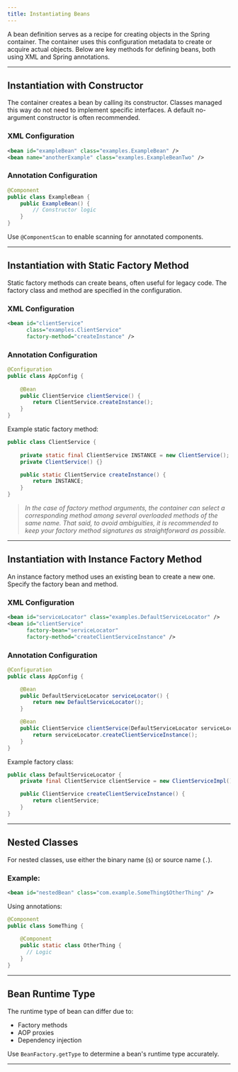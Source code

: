 ```yaml
---
title: Instantiating Beans
---
```


A bean definition serves as a recipe for creating objects in the Spring container. The container uses
this configuration metadata to create or acquire actual objects. Below are key methods for defining
beans, both using XML and Spring annotations.

---

## Instantiation with Constructor
The container creates a bean by calling its constructor. Classes managed this way do not need to
implement specific interfaces. A default no-argument constructor is often recommended.

### XML Configuration
```xml
<bean id="exampleBean" class="examples.ExampleBean" />
<bean name="anotherExample" class="examples.ExampleBeanTwo" />
```

### Annotation Configuration
```java
@Component
public class ExampleBean {
    public ExampleBean() {
        // Constructor logic
    }
}
```
Use `@ComponentScan` to enable scanning for annotated components.

---

## Instantiation with Static Factory Method

Static factory methods can create beans, often useful for legacy code. The factory class and method are
specified in the configuration.

### XML Configuration
```xml
<bean id="clientService"
      class="examples.ClientService"
      factory-method="createInstance" />
```

### Annotation Configuration
```java
@Configuration
public class AppConfig {
  
    @Bean
    public ClientService clientService() {
        return ClientService.createInstance();
    }
}
```

Example static factory method:
```java
public class ClientService {
  
    private static final ClientService INSTANCE = new ClientService();
    private ClientService() {}

    public static ClientService createInstance() {
        return INSTANCE;
    }
}
```

>*In the case of factory method arguments, the container can select a corresponding method among 
>several overloaded methods of the same name. That said, to avoid ambiguities, it is recommended
>to keep your factory method signatures as straightforward as possible.*
---

## Instantiation with Instance Factory Method
An instance factory method uses an existing bean to create a new one. Specify the factory bean and 
method.

### XML Configuration
```xml
<bean id="serviceLocator" class="examples.DefaultServiceLocator" />
<bean id="clientService"
      factory-bean="serviceLocator"
      factory-method="createClientServiceInstance" />
```

### Annotation Configuration
```java
@Configuration
public class AppConfig {

    @Bean
    public DefaultServiceLocator serviceLocator() {
        return new DefaultServiceLocator();
    }

    @Bean
    public ClientService clientService(DefaultServiceLocator serviceLocator) {
        return serviceLocator.createClientServiceInstance();
    }
}
```

Example factory class:
```java
public class DefaultServiceLocator {
    private final ClientService clientService = new ClientServiceImpl();

    public ClientService createClientServiceInstance() {
        return clientService;
    }
}
```

---

## Nested Classes
For nested classes, use either the binary name (`$`) or source name (`.`).

### Example:
```xml
<bean id="nestedBean" class="com.example.SomeThing$OtherThing" />
```

Using annotations:
```java
@Component
public class SomeThing {
  
    @Component
    public static class OtherThing {
      // Logic
    }
}
```

---

## Bean Runtime Type
The runtime type of bean can differ due to:
- Factory methods
- AOP proxies
- Dependency injection

Use `BeanFactory.getType` to determine a bean's runtime type accurately.

---
